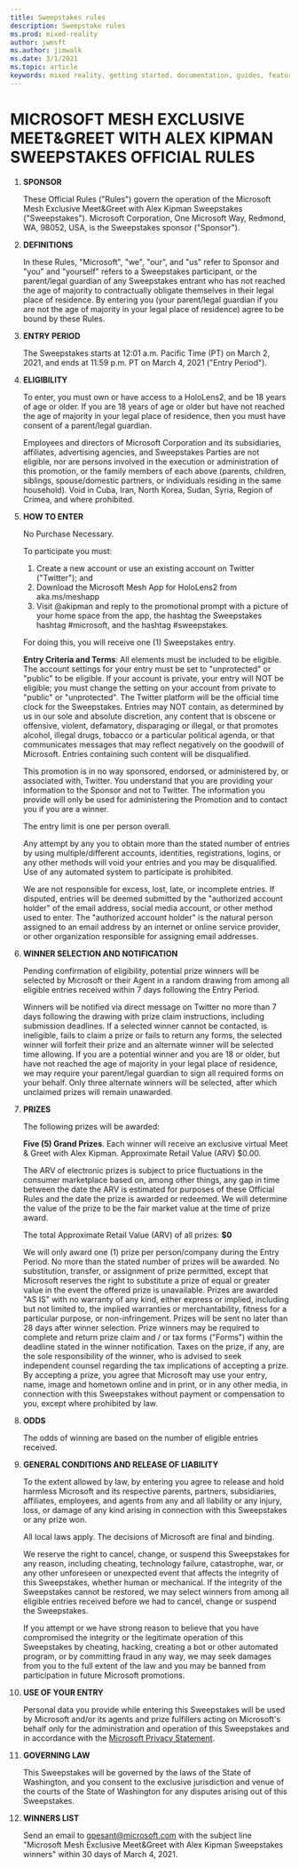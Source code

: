 ```yaml
---
title: Sweepstakes rules
description: Sweepstake rules
ms.prod: mixed-reality
author: jwmsft
ms.author: jimwalk
ms.date: 3/1/2021
ms.topic: article
keywords: mixed reality, getting started, documentation, guides, features, holograms
---
```


# MICROSOFT MESH EXCLUSIVE MEET&GREET WITH ALEX KIPMAN SWEEPSTAKES OFFICIAL RULES 

1. **SPONSOR**

    These Official Rules ("Rules") govern the operation of the Microsoft Mesh Exclusive Meet&Greet with Alex Kipman Sweepstakes ("Sweepstakes"). Microsoft Corporation, One Microsoft Way, Redmond, WA, 98052, USA, is the Sweepstakes sponsor ("Sponsor").  
1. **DEFINITIONS**

    In these Rules, "Microsoft", "we", "our", and "us" refer to Sponsor and "you" and "yourself" refers to a Sweepstakes participant, or the parent/legal guardian of any Sweepstakes entrant who has not reached the age of majority to contractually obligate themselves in their legal place of residence. By entering you (your parent/legal guardian if you are not the age of majority in your legal place of residence) agree to be bound by these Rules.   
1. **ENTRY PERIOD**

    The Sweepstakes starts at 12:01 a.m. Pacific Time (PT) on March 2, 2021, and ends at 11:59 p.m. PT on March 4, 2021 ("Entry Period"). 
1. **ELIGIBILITY**

    To enter, you must  own or have access to a HoloLens2, and be 18 years of age or older. If you are 18 years of age or older but have not reached the age of majority in your legal place of residence, then you must have consent of a parent/legal guardian.

    Employees and directors of Microsoft Corporation and its subsidiaries, affiliates, advertising agencies, and Sweepstakes Parties are not eligible, nor are persons involved in the execution or administration of this promotion, or the family members of each above (parents, children, siblings, spouse/domestic partners, or individuals residing in the same household). Void in Cuba, Iran, North Korea, Sudan, Syria, Region of Crimea, and where prohibited.
1. **HOW TO ENTER**

    No Purchase Necessary.

    To participate you must:

     1. Create a new account or use an existing account on Twitter ("Twitter"); and
     2. Download the Microsoft Mesh App for HoloLens2 from aka.ms/meshapp
     3. Visit @akipman and reply to the promotional prompt with a picture of your home space from the app, the hashtag the Sweepstakes hashtag #microsoft, and the hashtag #sweepstakes.

    For doing this, you will receive one (1) Sweepstakes entry.

    **Entry Criteria and Terms**: All elements must be included to be eligible. The account settings for your entry must be set to "unprotected" or "public" to be eligible. If your account is private, your entry will NOT be eligible; you must change the setting on your account from private to "public" or "unprotected". The Twitter platform will be the official time clock for the Sweepstakes. Entries may NOT contain, as determined by us in our sole and absolute discretion, any content that is obscene or offensive, violent, defamatory, disparaging or illegal, or that promotes alcohol, illegal drugs, tobacco or a particular political agenda, or that communicates messages that may reflect negatively on the goodwill of Microsoft. Entries containing such content will be disqualified.

    This promotion is in no way sponsored, endorsed, or administered by, or associated with, Twitter. You understand that you are providing your information to the Sponsor and not to Twitter. The information you provide will only be used for administering the Promotion and to contact you if you are a winner.

    The entry limit is one per person overall.

    Any attempt by any you to obtain more than the stated number of entries by using multiple/different accounts, identities, registrations, logins, or any other methods will void your entries and you may be disqualified. Use of any automated system to participate is prohibited.

    We are not responsible for excess, lost, late, or incomplete entries. If disputed, entries will be deemed submitted by the "authorized account holder" of the email address, social media account, or other method used to enter. The "authorized account holder" is the natural person assigned to an email address by an internet or online service provider, or other organization responsible for assigning email addresses.
1. **WINNER SELECTION AND NOTIFICATION**

    Pending confirmation of eligibility, potential prize winners will be selected by Microsoft or their Agent in a random drawing from among all eligible entries received within 7 days following the Entry Period. 

    Winners will be notified via direct message on Twitter no more than 7 days following the drawing with prize claim instructions, including submission deadlines. If a selected winner cannot be contacted, is ineligible, fails to claim a prize or fails to return any forms, the selected winner will forfeit their prize and an alternate winner will be selected time allowing. If you are a potential winner and you are 18 or older, but have not reached the age of majority in your legal place of residence, we may require your parent/legal guardian to sign all required forms on your behalf. Only three alternate winners will be selected, after which unclaimed prizes will remain unawarded.

1. **PRIZES**

    The following prizes will be awarded:

    **Five (5) Grand Prizes**. Each winner will receive an exclusive virtual Meet & Greet with Alex Kipman. Approximate Retail Value (ARV) $0.00.

    The ARV of electronic prizes is subject to price fluctuations in the consumer marketplace based on, among other things, any gap in time between the date the ARV is estimated for purposes of these Official Rules and the date the prize is awarded or redeemed. We will determine the value of the prize to be the fair market value at the time of prize award.

    The total Approximate Retail Value (ARV) of all prizes: **$0**

    We will only award one (1) prize per person/company during the Entry Period. No more than the stated number of prizes will be awarded.  No substitution, transfer, or assignment of prize permitted, except that Microsoft reserves the right to substitute a prize of equal or greater value in the event the offered prize is unavailable. Prizes are awarded "AS IS" with no warranty of any kind, either express or implied, including but not limited to, the implied warranties or merchantability, fitness for a particular purpose, or non-infringement. Prizes will be sent no later than 28 days after winner selection. Prize winners may be required to complete and return prize claim and / or tax forms ("Forms") within the deadline stated in the winner notification. Taxes on the prize, if any, are the sole responsibility of the winner, who is advised to seek independent counsel regarding the tax implications of accepting a prize. By accepting a prize, you agree that Microsoft may use your entry, name, image and hometown online and in print, or in any other media, in connection with this Sweepstakes without payment or compensation to you, except where prohibited by law.

1. **ODDS**

    The odds of winning are based on the number of eligible entries received.

1. **GENERAL CONDITIONS AND RELEASE OF LIABILITY**

    To the extent allowed by law, by entering you agree to release and hold harmless Microsoft and its respective parents, partners, subsidiaries, affiliates, employees, and agents from any and all liability or any injury, loss, or damage of any kind arising in connection with this Sweepstakes or any prize won.

    All local laws apply. The decisions of Microsoft are final and binding.

    We reserve the right to cancel, change, or suspend this Sweepstakes for any reason, including cheating, technology failure, catastrophe, war, or any other unforeseen or unexpected event that affects the integrity of this Sweepstakes, whether human or mechanical. If the integrity of the Sweepstakes cannot be restored, we may select winners from among all eligible entries received before we had to cancel, change or suspend the Sweepstakes.

    If you attempt or we have strong reason to believe that you have compromised the integrity or the legitimate operation of this Sweepstakes by cheating, hacking, creating a bot or other automated program, or by committing fraud in any way, we may seek damages from you to the full extent of the law and you may be banned from participation in future Microsoft promotions.

1. **USE OF YOUR ENTRY**

    Personal data you provide while entering this Sweepstakes will be used by Microsoft and/or its agents and prize fulfillers acting on Microsoft's behalf only for the administration and operation of this Sweepstakes and in accordance with the [Microsoft Privacy Statement](https://privacy.microsoft.com/privacystatement).

1. **GOVERNING LAW**

    This Sweepstakes will be governed by the laws of the State of Washington, and you consent to the exclusive jurisdiction and venue of the courts of the State of Washington for any disputes arising out of this Sweepstakes.

1. **WINNERS LIST**

    Send an email to gpesant@microsoft.com with the subject line "Microsoft Mesh Exclusive Meet&Greet with Alex Kipman Sweepstakes winners" within 30 days of March 4, 2021.

